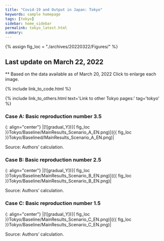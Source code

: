 ```yaml
---
title: "Covid-19 and Output in Japan: Tokyo"
keywords: sample homepage
tags: [tokyo]
sidebar: home_sidebar
permalink: tokyo_latest.html
summary:
---
```


{% assign fig_loc = "./archives/20220322/Figures/" %}

## Last update on March 22, 2022
** Based on the data available as of March 20, 2022 Click to enlarge each image.

{% include link_to_code.html %}

{% include link_to_others.html text='Link to other Tokyo pages:' tag='tokyo' %}






### Case A: Basic reproduction number 3.5

{: align="center"}
|[![gradual_Y]({{ fig_loc }}Tokyo/Baseline/MainResults_Scenario_A_EN.png)]({{ fig_loc }}Tokyo/Baselined/MainResults_Scenario_A_EN.png)|

Source: Authors’ calculation.

### Case B: Basic reproduction number 2.5

{: align="center"}
|[![gradual_Y]({{ fig_loc }}Tokyo/Baseline/MainResults_Scenario_B_EN.png)]({{ fig_loc }}Tokyo/Baseline/MainResults_Scenario_B_EN.png)|

Source: Authors’ calculation.

### Case C: Basic reproduction number 1.5

{: align="center"}
|[![gradual_Y]({{ fig_loc }}Tokyo/Baseline/MainResults_Scenario_C_EN.png)]({{ fig_loc }}Tokyo/Baseline/MainResults_Scenario_C_EN.png)|

Source: Authors’ calculation.

